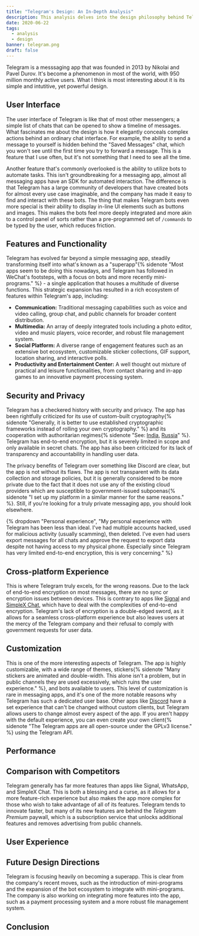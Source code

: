 ```yaml
---
title: "Telegram's Design: An In-Depth Analysis"
description: This analysis delves into the design philosophy behind Telegram, exploring how the messaging app elegantly balances simplicity with powerful features.
date: 2020-06-22
tags:
  - analysis
  - design
banner: telegram.png
draft: false
---
```

Telegram is a messsaging app that was founded in 2013 by Nikolai and Pavel Durov. It's become a phenomenon in most of the world, with 950 million monthly active users. What I think is most interesting about it is its simple and intutitive, yet powerful design.

## User Interface
The user interface of Telegram is like that of most other messengers; a simple list of chats that can be opened to show a timeline of messages. What fascinates me about the design is how it elegantly conceals complex actions behind an ordinary chat interface. For example, the ability to send a message to yourself is hidden behind the "Saved Messages" chat, which you won't see until the first time you try to forward a message. This is a feature that I use often, but it's not something that I need to see all the time.

Another feature that's commonly overlooked is the ability to utilize bots to automate tasks. This isn't groundbreaking for a messaging app, almost all messaging apps have an SDK for automated interaction. The difference is that Telegram has a large community of developers that have created bots for almost every use case imaginable, and the company has made it easy to find and interact with these bots. The thing that makes Telegram bots even more special is their ability to display in-line UI elements such as buttons and images. This makes the bots feel more deeply integrated and more akin to a control panel of sorts rather than a pre-programmed set of `/commands` to be typed by the user, which reduces friction.

## Features and Functionality
Telegram has evolved far beyond a simple messaging app, steadily transforming itself into what's known as a "superapp"{% sidenote "Most apps seem to be doing this nowadays, and Telegram has followed in WeChat's footsteps, with a focus on bots and more recently mini-programs." %} - a single application that houses a multitude of diverse functions. This strategic expansion has resulted in a rich ecosystem of features within Telegram's app, including:

* **Communication:** Traditional messaging capabilities such as voice and video calling, group chat, and public channels for broader content distribution.
* **Multimedia:** An array of deeply integrated tools including a photo editor, video and music players, voice recorder, and robust file management system.
* **Social Platform:** A diverse range of engagement features such as an extensive bot ecosystem, customizable sticker collections, GIF support, location sharing, and interactive polls.
* **Productivity and Entertainment Center:** A well thought out mixture of practical and leisure functionalities, from contact sharing and in-app games to an innovative payment processing system.

## Security and Privacy
Telegram has a checkered history with security and privacy. The app has been rightfully criticized for its use of custom-built cryptography{% sidenote "Generally, it is better to use established cryptographic frameworks instead of rolling your own cryptography." %} and its cooperation with authoritarian regimes{% sidenote "See: [India](https://techcrunch.com/2022/11/29/telegram-shares-data-of-users-accused-of-copyright-violation-following-court-order/), [Russia](https://www.reuters.com/world/europe/navalny-allies-accuse-telegram-censorship-russian-election-2021-09-18/)" %}. Telegram has end-to-end encryption, but it is severely limited in scope and only available in secret chats. The app has also been criticized for its lack of transparency and accountability in handling user data.

The privacy benefits of Telegram over something like Discord are clear, but the app is not without its flaws. The app is not transparent with its data collection and storage policies, but it is generally considered to be more private due to the fact that it does not use any of the existing cloud providers which are susceptible to government-issued subpoenas{% sidenote "I set up my platform in a similar manner for the same reasons." %}. Still, if you're looking for a truly private messaging app, you should look elsewhere.

{% dropdown "Personal experience", "My personal experience with Telegram has been less than ideal. I've had multiple accounts hacked, used for malicious activity (usually scamming), then deleted. I've even had users export messages for all chats and approve the request to export data despite not having access to my physical phone. Especially since Telegram has very limited end-to-end encryption, this is very concerning." %}

## Cross-platform Experience
This is where Telegram truly excels, for the wrong reasons. Due to the lack of end-to-end encryption on most messages, there are no sync or encryption issues between devices. This is contrary to apps like [Signal](/archive/2024/signal-analysis) and [SimpleX Chat](/archive/2024/simplex-analysis), which have to deal with the complexities of end-to-end encryption. Telegram's lack of encryption is a double-edged sword, as it allows for a seamless cross-platform experience but also leaves users at the mercy of the Telegram company and their refusal to comply with government requests for user data.

## Customization
This is one of the more interesting aspects of Telegram. The app is highly customizable, with a wide range of themes, stickers{% sidenote "Many stickers are animated and double-width. This alone isn't a problem, but in public channels they are used excessively, which ruins the user experience." %}, and bots available to users. This level of customization is rare in messaging apps, and it's one of the more notable reasons why Telegram has such a dedicated user base. Other apps like [Discord](/archive/2024/the-tragedy-of-discord) have a set experience that can't be changed without custom clients, but Telegram allows users to change almost every aspect of the app. If you aren't happy with the default experience, you can even create your own client{% sidenote "The Telegram apps are all open-source under the GPLv3 license." %} using the Telegram API.

## Performance

## Comparison with Competitors
Telegram generally has far more features than apps like Signal, WhatsApp, and SimpleX Chat. This is both a blessing and a curse, as it allows for a more feature-rich experience but also makes the app more complex for those who wish to take advantage of all of its features. Telegram tends to innovate faster, but many of its new features are behind the *Telegram Premium* paywall, which is a subscription service that unlocks additional features and removes advertising from public channels.

## User Experience

## Future Design Directions
Telegram is focusing heavily on becoming a superapp. This is clear from the company's recent moves, such as the introduction of mini-programs and the expansion of the bot ecosystem to integrate with mini-programs. The company is also working on integrating more features into the app, such as a payment processing system and a more robust file management system.

## Conclusion
